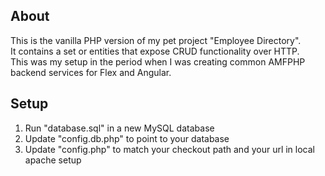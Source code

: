 ## About

This is the vanilla PHP version of my pet project "Employee Directory".<br/>
It contains a set or entities that expose CRUD functionality over HTTP.<br/>
This was my setup in the period when I was creating common AMFPHP backend services for Flex and Angular.

## Setup

1. Run "database.sql" in a new MySQL database
2. Update "config.db.php" to point to your database
3. Update "config.php" to match your checkout path and your url in local apache setup